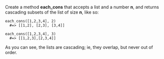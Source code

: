 Create a method **each_cons** that accepts a list and a number **n**, and returns cascading subsets of the list of size **n**, like so:

    each_cons([1,2,3,4], 2)
      #=> [[1,2], [2,3], [3,4]]
    
    each_cons([1,2,3,4], 3)
      #=> [[1,2,3],[2,3,4]]
      
As you can see, the lists are cascading; ie, they overlap, but never out of order.
